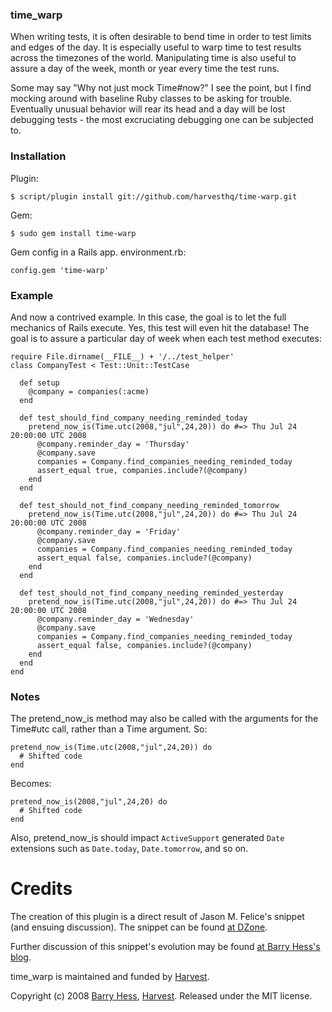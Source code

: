 ### time_warp

When writing tests, it is often desirable to bend time in order to test limits and edges of the day.  It is especially useful to warp time to test results across the timezones of the world.  Manipulating time is also useful to assure a day of the week, month or year every time the test runs.

Some may say "Why not just mock Time#now?"  I see the point, but I find mocking around with baseline Ruby classes to be asking for trouble.  Eventually unusual behavior will rear its head and a day will be lost debugging tests - the most excruciating debugging one can be subjected to.


### Installation

Plugin:

    $ script/plugin install git://github.com/harvesthq/time-warp.git

Gem:

    $ sudo gem install time-warp

Gem config in a Rails app.  environment.rb:

    config.gem 'time-warp'

### Example

And now a contrived example.  In this case, the goal is to let the full mechanics of Rails execute.  Yes, this test will even hit the database! The goal is to assure a particular day of week when each test method executes:

    require File.dirname(__FILE__) + '/../test_helper'
    class CompanyTest < Test::Unit::TestCase

      def setup
        @company = companies(:acme)
      end

      def test_should_find_company_needing_reminded_today
        pretend_now_is(Time.utc(2008,"jul",24,20)) do #=> Thu Jul 24 20:00:00 UTC 2008
          @company.reminder_day = 'Thursday'
          @company.save
          companies = Company.find_companies_needing_reminded_today
          assert_equal true, companies.include?(@company)
        end
      end

      def test_should_not_find_company_needing_reminded_tomorrow
        pretend_now_is(Time.utc(2008,"jul",24,20)) do #=> Thu Jul 24 20:00:00 UTC 2008
          @company.reminder_day = 'Friday'
          @company.save
          companies = Company.find_companies_needing_reminded_today
          assert_equal false, companies.include?(@company)
        end
      end

      def test_should_not_find_company_needing_reminded_yesterday
        pretend_now_is(Time.utc(2008,"jul",24,20)) do #=> Thu Jul 24 20:00:00 UTC 2008
          @company.reminder_day = 'Wednesday'
          @company.save
          companies = Company.find_companies_needing_reminded_today
          assert_equal false, companies.include?(@company)
        end
      end
    end

### Notes

The pretend\_now\_is method may also be called with the arguments for the Time#utc call, rather than a Time argument.  So:

    pretend_now_is(Time.utc(2008,"jul",24,20)) do
      # Shifted code
    end
  
Becomes:

    pretend_now_is(2008,"jul",24,20) do
      # Shifted code
    end
  
Also, pretend\_now\_is should impact `ActiveSupport` generated `Date` extensions such as `Date.today`, `Date.tomorrow`, and so on.

Credits
=======

The creation of this plugin is a direct result of Jason M. Felice's snippet (and ensuing discussion).  The snippet can be found [at DZone](http://snippets.dzone.com/posts/show/1738).

Further discussion of this snippet's evolution may be found [at Barry Hess's blog](http://bjhess.com/blog/2007/08/12/time-warp-for-rails-testing/).

time_warp is maintained and funded by [Harvest](http://www.getHarvest.com).


Copyright (c) 2008 [Barry Hess](http://bjhess.com), [Harvest](http://www.getHarvest.com).  Released under the MIT license.
